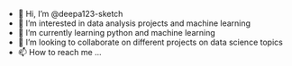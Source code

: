 - 👋 Hi, I’m @deepa123-sketch
- 👀 I’m interested in data analysis projects and machine learning 
- 🌱 I’m currently learning python and machine learning
- 💞️ I’m looking to collaborate on different projects on data science topics 
- 📫 How to reach me ...

<!---
deepa123-sketch/deepa123-sketch is a ✨ special ✨ repository because its `README.md` (this file) appears on your GitHub profile.
You can click the Preview link to take a look at your changes.
--->
